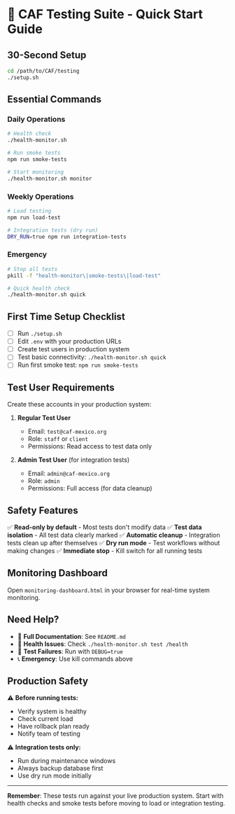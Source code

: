 # 🚀 CAF Testing Suite - Quick Start Guide

## 30-Second Setup

```bash
cd /path/to/CAF/testing
./setup.sh
```

## Essential Commands

### Daily Operations
```bash
# Health check
./health-monitor.sh

# Run smoke tests  
npm run smoke-tests

# Start monitoring
./health-monitor.sh monitor
```

### Weekly Operations
```bash
# Load testing
npm run load-test

# Integration tests (dry run)
DRY_RUN=true npm run integration-tests
```

### Emergency
```bash
# Stop all tests
pkill -f "health-monitor\|smoke-tests\|load-test"

# Quick health check
./health-monitor.sh quick
```

## First Time Setup Checklist

- [ ] Run `./setup.sh`
- [ ] Edit `.env` with your production URLs
- [ ] Create test users in production system
- [ ] Test basic connectivity: `./health-monitor.sh quick`
- [ ] Run first smoke test: `npm run smoke-tests`

## Test User Requirements

Create these accounts in your production system:

1. **Regular Test User**
   - Email: `test@caf-mexico.org`
   - Role: `staff` or `client`
   - Permissions: Read access to test data only

2. **Admin Test User** (for integration tests)
   - Email: `admin@caf-mexico.org` 
   - Role: `admin`
   - Permissions: Full access (for data cleanup)

## Safety Features

✅ **Read-only by default** - Most tests don't modify data
✅ **Test data isolation** - All test data clearly marked
✅ **Automatic cleanup** - Integration tests clean up after themselves
✅ **Dry run mode** - Test workflows without making changes
✅ **Immediate stop** - Kill switch for all running tests

## Monitoring Dashboard

Open `monitoring-dashboard.html` in your browser for real-time system monitoring.

## Need Help?

- 📖 **Full Documentation**: See `README.md`
- 🏥 **Health Issues**: Check `./health-monitor.sh test /health`
- 🔧 **Test Failures**: Run with `DEBUG=true`
- 📞 **Emergency**: Use kill commands above

## Production Safety

⚠️ **Before running tests:**
- Verify system is healthy
- Check current load
- Have rollback plan ready
- Notify team of testing

⚠️ **Integration tests only:**
- Run during maintenance windows
- Always backup database first
- Use dry run mode initially

---

**Remember**: These tests run against your live production system. Start with health checks and smoke tests before moving to load or integration testing.
